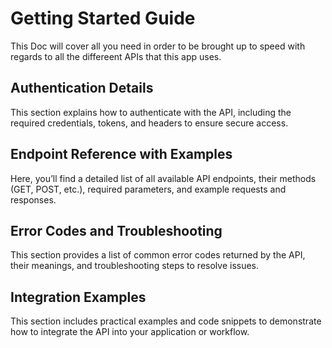 # Getting Started Guide
This Doc will cover all you need in order to be brought up to speed with regards to all the differeent APIs that this app uses.
## Authentication Details
This section explains how to authenticate with the API, including the required credentials, tokens, and headers to ensure secure access.

## Endpoint Reference with Examples
Here, you’ll find a detailed list of all available API endpoints, their methods (GET, POST, etc.), required parameters, and example requests and responses.

## Error Codes and Troubleshooting
This section provides a list of common error codes returned by the API, their meanings, and troubleshooting steps to resolve issues.

## Integration Examples
This section includes practical examples and code snippets to demonstrate how to integrate the API into your application or workflow.